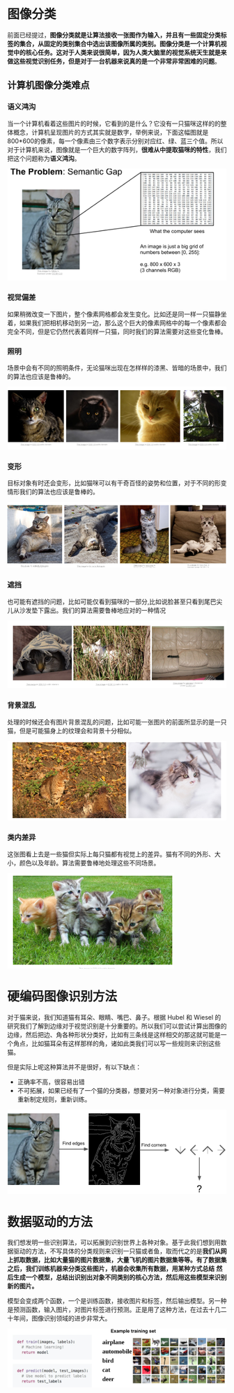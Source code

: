 # 图像分类

前面已经提过，**图像分类就是让算法接收一张图作为输入，并且有一些固定分类标签的集合，从固定的类别集合中选出该图像所属的类别。**图像分类是一个计算机视觉中的核心任务。这对于人类来说很简单，因为人类大脑里的视觉系统天生就是来做这些视觉识别任务，但是**对于一台机器来说真的是一个非常非常困难的问题**。

## 计算机图像分类难点

### 语义鸿沟

当一个计算机看着这些图片的时候，它看到的是什么？它没有一只猫咪这样的的整体概念，计算机呈现图片的方式其实就是数字，举例来说，下面这幅图就是800*600的像素，每一个像素由三个数字表示分别对应红、绿、蓝三个值。所以对于计算机来说，图像就是一个巨大的数字阵列，**很难从中提取猫咪的特性**，我们把这个问题称为**语义鸿沟**。

![image-20220510105538172](https://raw.githubusercontent.com/verfallen/gallery/master/cs231n-2017-notes/image-20220510105538172.png)

### 视觉偏差

如果稍微改变一下图片，整个像素网格都会发生变化。比如还是同一样一只猫静坐着，如果我们把相机移动到另一边，那么这个巨大的像素网格中的每一个像素都会完全不同，但是它仍然代表着同样一只猫，同时我们的算法需要对这些变化鲁棒。

### 照明

场景中会有不同的照明条件，无论猫咪出现在怎样样的漆黑、皆暗的场景中，我们的算法也应该是鲁棒的。

![image-20220510105912679](https://raw.githubusercontent.com/verfallen/gallery/master/cs231n-2017-notes/image-20220510105912679.png)



### 变形

目标对象有时还会变形，比如猫咪可以有干奇百怪的姿势和位置，对于不同的形变情形我们的算法也应该是鲁棒的。

![image-20220510112200631](https://raw.githubusercontent.com/verfallen/gallery/master/cs231n-2017-notes/image-20220510112200631.png)

### 遮挡

也可能有遮挡的问题，比如可能仅看到猫咪的一部分,比如说脸甚至只看到尾巴尖儿从沙发垫下露出。我们的算法需要鲁棒地应对的一种情况

![image-20220510112428446](https://raw.githubusercontent.com/verfallen/gallery/master/cs231n-2017-notes/image-20220510112428446.png)

### 背景混乱

处理的时候还会有图片背景混乱的问题，比如可能一张图片的前面所显示的是一只猫，但是可能猫身上的纹理会和背景十分相似。

<img src="https://raw.githubusercontent.com/verfallen/gallery/master/cs231n-2017-notes/image-20220510112633063.png" alt="image-20220510112633063" style="zoom:67%;" />

### 类内差异

这张图看上去是一些猫但实际上每只猫都有视觉上的差异。猫有不同的外形、大小，颜色以及年龄。算法需要鲁棒地处理这些不同场景。

![image-20220510112716960](https://raw.githubusercontent.com/verfallen/gallery/master/cs231n-2017-notes/image-20220510112716960.png)

# 硬编码图像识别方法

对于猫来说，我们知道猫有耳朵、眼睛、嘴巴、鼻子。根据 Hubel 和 Wiesel 的研究我们了解到边缘对于视觉识别是十分重要的。所以我们可以尝试计算出图像的边缘，然后把边、角各种形状分类好，比如有三条线是这样相交的那这就可能是一个角点，比如猫耳朵有这样那样的角，诸如此类我们可以写一些规则来识别这些猫。

但是实际上呢这种算法并不是很好，有以下缺点：

+ 正确率不高，很容易出错
+ 不可拓展，如果已经有了一个猫的分类器，想要对另一种对象进行分类，需要重新制定规则，重新训练。

![image-20220510113356355](https://raw.githubusercontent.com/verfallen/gallery/master/cs231n-2017-notes/image-20220510113356355.png)

# 数据驱动的方法

我们想发明一些识别算法，可以拓展到识别世界上各种对象。基于此我们想到用数据驱动的方法，不写具体的分类规则来识别一只猫或者鱼，取而代之的是**我们从网上抓取数据，比如大量猫的图片数据集，大量飞机的图片数据集等等。有了数据集之后，我们训练机器来分类这些图片，机器会收集所有数据，用某种方式总结**
**然后生成一个模型，总结出识别出对象不同类别的核心方法，然后用这些模型来识别新的图片。**

模型会变成两个函数，一个是训练函数，接收图片和标签，然后输出模型。另一种是预测函数，输入图片，对图片标签进行预测。正是用了这种方法，在过去十几二十年间，图像识别领域的进步非常大。

![image-20220510115921590](https://raw.githubusercontent.com/verfallen/gallery/master/cs231n-2017-notes/image-20220510115921590.png)

